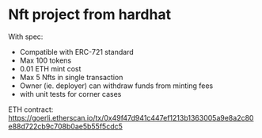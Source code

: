 # Nft project from hardhat

With spec:
- Compatible with ERC-721 standard
- Max 100 tokens
- 0.01 ETH mint cost
- Max 5 Nfts in single transaction
- Owner (ie. deployer) can withdraw funds from minting fees
- with unit tests for corner cases

ETH contract:
https://goerli.etherscan.io/tx/0x49f47d941c447ef1213b1363005a9e8a2c80e88d722cb9c708b0ae5b55f5cdc5
